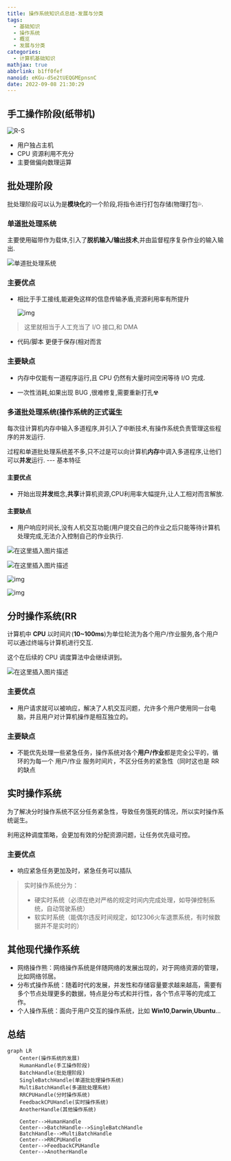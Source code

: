 ```yaml
---
title: 操作系统知识点总结-发展与分类
tags:
  - 基础知识
  - 操作系统
  - 概览
  - 发展与分类
categories:
  - 计算机基础知识
mathjax: true
abbrlink: b1ff0fef
nanoid: eKGu-dSe2tUEQGMEpnsnC
date: 2022-09-08 21:30:29
---
```



## 手工操作阶段(纸带机)

![R-S](https://ts1.cn.mm.bing.net/th/id/R-C.6a9ef9f5e1fabc238012f843916fbd2c?rik=avHeSFBhXiM5YQ&riu=http%3a%2f%2fcourseware.eduwest.com%2fcourseware%2f0058%2fcontent%2fpictures%2f0001%2fimage005.jpg&ehk=%2fo9LpDirUco4jDx2BFKbxoyO7fUG8C5rJBX7ySsxdFU%3d&risl=&pid=ImgRaw&r=0&sres=1&sresct=1)

- 用户独占主机
- CPU 资源利用不充分
- 主要做偏向数理运算

## 批处理阶段

批处理阶段可以认为是**模块化**的一个阶段,将指令进行打包存储(物理打包💦.

### 单道批处理系统

主要使用磁带作为载体,引入了**脱机输入/输出技术**,并由监督程序复杂作业的输入输出.

![单道批处理系统](https://img-blog.csdnimg.cn/20190802142119391.png?x-oss-process=image/watermark,type_ZmFuZ3poZW5naGVpdGk,shadow_10,text_aHR0cHM6Ly9ibG9nLmNzZG4ubmV0L3FxXzE5MDE4Mjc3,size_16,color_FFFFFF,t_70)

### 主要优点

- 相比于手工接线,能避免这样的信息传输矛盾,资源利用率有所提升

    ![img](https://img2018.cnblogs.com/blog/1358881/201905/1358881-20190531114741026-285335301.png)

> 这里就相当于人工充当了 I/O 接口,和 DMA

- 代码/脚本 更便于保存(相对而言

### 主要缺点

- 内存中仅能有一道程序运行,且 CPU 仍然有大量时间空闲等待 I/O 完成.

- 一次性消耗,如果出现 BUG ,很难修复,需要重新打孔☢

### 多道批处理系统(操作系统的正式诞生

每次往计算机内存中输入多道程序,并引入了中断技术,有操作系统负责管理这些程序的并发运行.

过程和单道批处理系统差不多,只不过是可以向计算机**内存**中调入多道程序,让他们可以**并发**运行. --- 基本特征

#### 主要优点

- 开始出现**并发**概念,**共享**计算机资源,CPU利用率大幅提升,让人工相对而言解放.

#### 主要缺点

- 用户响应时间长,没有人机交互功能(用户提交自己的作业之后只能等待计算机处理完成,无法介入控制自己的作业执行.

![在这里插入图片描述](https://img-blog.csdnimg.cn/2019080215105153.png?x-oss-process=image/watermark,type_ZmFuZ3poZW5naGVpdGk,shadow_10,text_aHR0cHM6Ly9ibG9nLmNzZG4ubmV0L3FxXzE5MDE4Mjc3,size_16,color_FFFFFF,t_70)

![在这里插入图片描述](https://img-blog.csdnimg.cn/20190802151520789.png?x-oss-process=image/watermark,type_ZmFuZ3poZW5naGVpdGk,shadow_10,text_aHR0cHM6Ly9ibG9nLmNzZG4ubmV0L3FxXzE5MDE4Mjc3,size_16,color_FFFFFF,t_70)

![img](https://pic4.zhimg.com/80/v2-792e1a2379bab12053cde690b4ddd9e7_720w.jpg)

![img](https://pic3.zhimg.com/80/v2-3a0434c865fa2441632523d5aacd0e1e_720w.jpg)

## 分时操作系统(RR

计算机中 **CPU** 以时间片(**10~100ms**)为单位轮流为各个用户/作业服务,各个用户可以通过终端与计算机进行交互.

这个在后续的 CPU 调度算法中会继续讲到。

![在这里插入图片描述](https://img-blog.csdnimg.cn/2019080215301587.png?x-oss-process=image/watermark,type_ZmFuZ3poZW5naGVpdGk,shadow_10,text_aHR0cHM6Ly9ibG9nLmNzZG4ubmV0L3FxXzE5MDE4Mjc3,size_16,color_FFFFFF,t_70)

### 主要优点

- 用户请求就可以被响应，解决了人机交互问题，允许多个用户使用同一台电脑，并且用户对计算机操作是相互独立的。

### 主要缺点

- 不能优先处理一些紧急任务，操作系统对各个**用户/作业**都是完全公平的，循环的为每一个 用户/作业 服务时间片，不区分任务的紧急性（同时这也是 RR 的缺点

## 实时操作系统

为了解决分时操作系统不区分任务紧急性，导致任务饿死的情况，所以实时操作系统诞生。

利用这种调度策略，会更加有效的分配资源问题，让任务优先级可控。

### 主要优点

- 响应紧急任务更加及时，紧急任务可以插队

> 实时操作系统分为：
>
> - 硬实时系统（必须在绝对严格的规定时间内完成处理，如导弹控制系统，自动驾驶系统）
> - 软实时系统（能偶尔违反时间规定，如12306火车退票系统，有时候数据并不是实时的）

## 其他现代操作系统

- 网络操作熊：网络操作系统是伴随网络的发展出现的，对于网络资源的管理，比如网络邻居。
- 分布式操作系统：随着时代的发展，并发性和存储容量要求越来越高，需要有多个节点处理更多的数据，特点是分布式和并行性，各个节点平等的完成工作。
- 个人操作系统：面向于用户交互的操作系统，比如  **Win10**,**Darwin**,**Ubuntu**…

## 总结

```mermaid
graph LR
    Center(操作系统的发展)
    HumanHandle(手工操作阶段)
    BatchHandle(批处理阶段)
    SingleBatchHandle(单道批处理操作系统)
    MultiBatchHandle(多道批处理系统)
    RRCPUHandle(分时操作系统)
    FeedbackCPUHandle(实时操作系统)
    AnotherHandle(其他操作系统)

    Center-->HumanHandle
    Center-->BatchHandle-->SingleBatchHandle
    BatchHandle-->MultiBatchHandle
    Center-->RRCPUHandle
    Center-->FeedbackCPUHandle
    Center-->AnotherHandle
```
